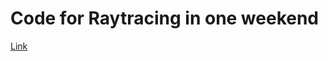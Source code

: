 # Code for Raytracing in one weekend

[Link](https://raytracing.github.io/books/RayTracingInOneWeekend.html#overview)
